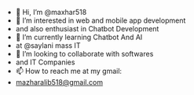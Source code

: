 - 👋 Hi, I’m @maxhar518
- 👀 I’m interested in web and mobile app development
-  and also enthusiast in Chatbot Development 
- 🌱 I’m currently learning Chatbot And AI
-  at @saylani mass IT
- 💞️ I’m looking to collaborate with softwares
-  and IT Companies 
- 📫 How to reach me at my gmail:
-  mazharalib518@gmail.com

<!---
maxhar518/maxhar518 is a ✨ special ✨ repository because its `README.md` (this file) appears on your GitHub profile.
You can click the Preview link to take a look at your changes.
--->
